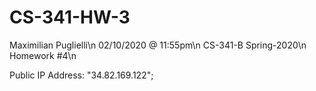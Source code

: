 # CS-341-HW-3

Maximilian Puglielli\n
02/10/2020 @ 11:55pm\n
CS-341-B Spring-2020\n
Homework #4\n

Public IP Address: "34.82.169.122";
